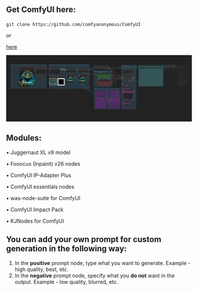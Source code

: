 ## Get ComfyUI here:
`git clone https://github.com/comfyanonymous/ComfyUI`

_or_

[here](https://docs.comfy.org/get_started/pre_package)

![refresh page](https://github.com/Aaryan015/ComfyUI-WorkFlow/blob/main/ui.png?raw=true)

## Modules:
• Juggernaut XL v9 model

• Fooocus (Inpaint) v26 nodes

• ComfyUI IP-Adapter Plus

• ComfyUI essentials nodes

• was-node-suite for ComfyUI

• ComfyUI Impact Pack

• KJNodes for ComfyUI
 
## You can add your own prompt for custom generation in the following way:
1. In the **positive** prompt node, type what you want to generate. Example - high quality, best, etc.
2. In the **negative** prompt node, specify what you **do not** want in the output. Example - low quality, blurred, etc.

